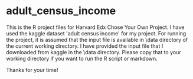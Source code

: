 # adult_census_income

This is the R project files for Harvard Edx Chose Your Own Project. I have used the kaggle dataset 'adult census income' for my project.
For running the project, it is assumed that the input file is available in \data directory of the current working directory. 
I have provided the input file that I downloaded from kaggle in the \data directory. 
Please copy that to your working directory if you want to run the R script or markdown.

Thanks for your time!
